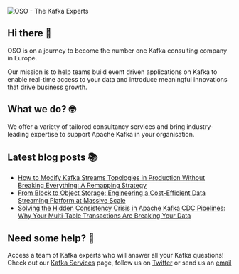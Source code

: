 ![OSO - The Kafka Experts](https://user-images.githubusercontent.com/307475/222356964-8f3e2c6d-46c7-40ee-8a96-22f853ce7b8f.png)

## Hi there 👋
OSO is on a journey to become the number one Kafka consulting company in Europe.

Our mission is to help teams build event driven applications on Kafka to enable real-time access to your data and introduce meaningful innovations that drive business growth. 

## What we do? 🤓
We offer a variety of tailored consultancy services and bring industry-leading expertise to support Apache Kafka in your organisation.

## Latest blog posts 📚
<!-- BLOG-POST-LIST:START -->
- [How to Modify Kafka Streams Topologies in Production Without Breaking Everything: A Remapping Strategy](https://oso.sh/blog/kafka-streams-topology-changes-zero-downtime-remapping/)
- [From Block to Object Storage: Engineering a Cost-Efficient Data Streaming Platform at Massive Scale](https://oso.sh/blog/kafka-object-storage-cost-optimization-disaggregated-architecture/)
- [Solving the Hidden Consistency Crisis in Apache Kafka CDC Pipelines: Why Your Multi-Table Transactions Are Breaking Your Data](https://oso.sh/blog/apache-kafka-cdc-transaction-consistency-debezium-guide/)
<!-- BLOG-POST-LIST:END -->

## Need some help? 🤔
Access a team of Kafka experts who will answer all your Kafka questions! Check out our [Kafka Services](https://oso.sh/kafka-services/) page, follow us on [Twitter](https://twitter.com/osodevops) or send us an [email](mailto:enquiries@oso.sh)
